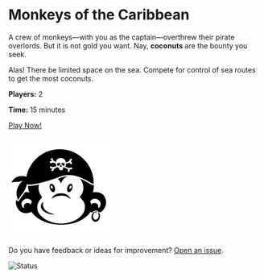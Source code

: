 # Monkeys of the Caribbean

A crew of monkeys&mdash;with you as the captain&mdash;overthrew their pirate overlords. But it is not gold you want. Nay, **coconuts** are the bounty you seek.

Alas! There be limited space on the sea. Compete for control of sea routes to get the most coconuts.

**Players:** 2

**Time:** 15 minutes

[Play Now!](https://skedwards88.github.io/monkeys/)

![Monkey](src/images/monkey_3.svg)

Do you have feedback or ideas for improvement? [Open an issue](https://github.com/skedwards88/monkeys/issues/new).

![Status](https://github.com/skedwards88/monkeys/actions/workflows/deploy.yml/badge.svg)
